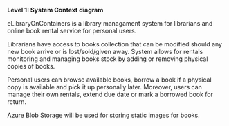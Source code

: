 **Level 1: System Context diagram**

eLibraryOnContainers is a library managament system for librarians and online book rental service for personal users.

Librarians have access to books collection that can be modified should any new book arrive or is lost/sold/given away. System allows for rentals monitoring and managing books stock by adding or removing physical copies of books.

Personal users can browse available books, borrow a book if a physical copy is available and pick it up personally later. Moreover, users can manage their own rentals, extend due date or mark a borrowed book for return.

Azure Blob Storage will be used for storing static images for books.